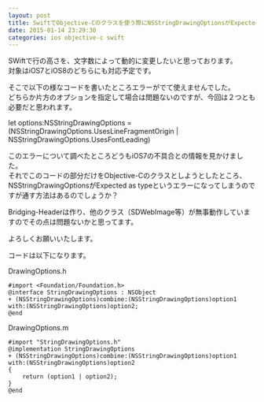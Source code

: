 ```yaml
---
layout: post
title: SwiftでObjective-Cのクラスを使う際にNSStringDrawingOptionsがExpected a typeというエラーになってしまう
date: 2015-01-14 23:29:30
categories: ios objective-c swift
---
```

<!-- {% raw %} -->
<p>SWiftで行の高さを、文字数によって動的に変更したいと思っております。<br>
対象はiOS7とiOS8のどちらにも対応予定です。</p>

<p>そこで以下の様なコードを書いたところエラーがでて使えませんでした。<br>
どちらか片方のオプションを指定して場合は問題ないのですが、今回は２つとも必要だと思われます。</p>

<p>let options:NSStringDrawingOptions = (NSStringDrawingOptions.UsesLineFragmentOrigin | NSStringDrawingOptions.UsesFontLeading)</p>

<p>このエラーについて調べたところどうもiOS7の不具合との情報を見かけました。<br>
それでこのコードの部分だけをObjective-Cのクラスとしようとしたところ、<br>
NSStringDrawingOptionsがExpected as typeというエラーになってしまうのですが通す方法はあるのでしょうか？</p>

<p>Bridging-Headerは作り、他のクラス（SDWebImage等）が無事動作していますのでその点は問題ないかと思ってます。</p>

<p>よろしくお願いいたします。</p>

<p>コードは以下になります。</p>

<p>DrawingOptions.h</p>

<pre><code>#import &lt;Foundation/Foundation.h&gt;
@interface StringDrawingOptions : NSObject
+ (NSStringDrawingOptions)combine:(NSStringDrawingOptions)option1 with:(NSStringDrawingOptions)option2;
@end
</code></pre>

<p>DrawingOptions.m</p>

<pre><code>#import "StringDrawingOptions.h"
@implementation StringDrawingOptions
+ (NSStringDrawingOptions)combine:(NSStringDrawingOptions)option1 with:(NSStringDrawingOptions)option2
{
    return (option1 | option2);
}
@end
</code></pre>
<!-- {% endraw %} -->
